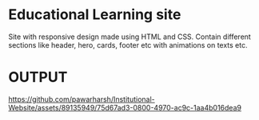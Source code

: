 # Educational Learning site
Site with responsive design made using HTML and CSS.
Contain different sections like header, hero, cards, footer etc with animations on texts etc.
# OUTPUT

https://github.com/pawarharsh/Institutional-Website/assets/89135949/75d67ad3-0800-4970-ac9c-1aa4b016dea9

